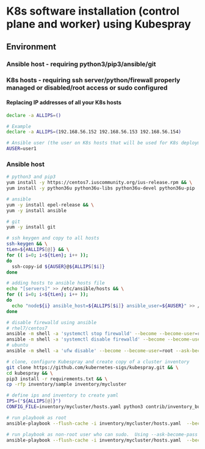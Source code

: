 # K8s software installation (control plane and worker) using Kubespray

## Environment
### Ansible host - requiring python3/pip3/ansible/git
### K8s hosts - requiring ssh server/python/firewall properly managed or disabled/root access or sudo configured

#### Replacing IP addresses of all your K8s hosts
```bash
declare -a ALLIPS=()

# Example
declare -a ALLIPS=(192.168.56.152 192.168.56.153 192.168.56.154)

# Ansible user (the user on K8s hosts that will be used for K8s deployment, must have sudo confiugred for non-root user)
AUSER=user1
```

### Ansible host
```bash
# python3 and pip3
yum install -y https://centos7.iuscommunity.org/ius-release.rpm && \
yum install -y python36u python36u-libs python36u-devel python36u-pip

# ansible
yum -y install epel-release && \
yum -y install ansible

# git
yum -y install git

# ssh keygen and copy to all hosts
ssh-keygen && \
tLen=${#ALLIPS[@]} && \
for (( i=0; i<${tLen}; i++ ));
do
  ssh-copy-id ${AUSER}@${ALLIPS[$i]}
done

# adding hosts to ansible hosts file
echo "[servers]" >> /etc/ansible/hosts && \
for (( i=0; i<${tLen}; i++ ));
do
  echo "node${i} ansible_host=${ALLIPS[$i]} ansible_user=${AUSER}" >> /etc/ansible/hosts
done

# disable firewalld using ansible
# rhel7/centos7
ansible -m shell -a 'systemctl stop firewalld' --become --become-user=root --ask-become-pass all
ansible -m shell -a 'systemctl disable firewalld' --become --become-user=root --ask-become-pass all
# ubuntu
ansible -m shell -a 'ufw disable' --become --become-user=root --ask-become-pass all

# clone, configure Kubespray and create copy of a cluster inventory
git clone https://github.com/kubernetes-sigs/kubespray.git && \
cd kubespray && \
pip3 install -r requirements.txt && \
cp -rfp inventory/sample inventory/mycluster

# define ips and inventory to create yaml
IPS=("${ALLIPS[@]}")
CONFIG_FILE=inventory/mycluster/hosts.yaml python3 contrib/inventory_builder/inventory.py ${IPS[@]}

# run playbook as root
ansible-playbook --flush-cache -i inventory/mycluster/hosts.yaml  --become --become-user=root cluster.yml

# run playbook as non-root user who can sudo.  Using --ask-become-pass for sudo password interaction
ansible-playbook --flush-cache -i inventory/mycluster/hosts.yaml  --become --become-user=root --ask-become-pass -e ansible_user=${AUSER} cluster.yml
```
